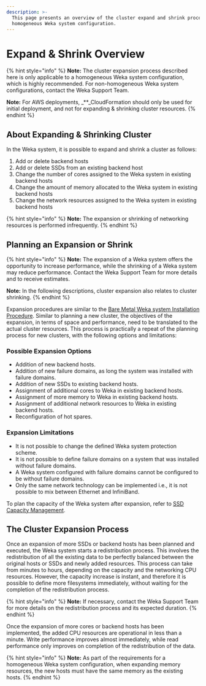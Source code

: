 ```yaml
---
description: >-
  This page presents an overview of the cluster expand and shrink process in a
  homogeneous Weka system configuration.
---
```


# Expand & Shrink Overview

{% hint style="info" %}
**Note:** The cluster expansion process described here is only applicable to a homogeneous Weka system configuration, which is highly recommended. For non-homogeneous Weka system configurations, contact the Weka Support Team.

**Note:** For AWS deployments, _\*\*_CloudFormation should only be used for initial deployment, and not for expanding & shrinking cluster resources.
{% endhint %}

## About Expanding & Shrinking Cluster

In the Weka system, it is possible to expand and shrink a cluster as follows:

1. Add or delete backend hosts
2. Add or delete SSDs from an existing backend host
3. Change the number of cores assigned to the Weka system in existing backend hosts
4. Change the amount of memory allocated to the Weka system in existing backend hosts
5. Change the network resources assigned to the Weka system in existing backend hosts

{% hint style="info" %}
**Note:** The expansion or shrinking of networking resources is performed infrequently.
{% endhint %}

## Planning an Expansion or Shrink

{% hint style="info" %}
**Note:** The expansion of a Weka system offers the opportunity to increase performance, while the shrinking of a Weka system may reduce performance. Contact the Weka Support Team for more details and to receive estimates.

**Note:** In the following descriptions, cluster expansion also relates to cluster shrinking.
{% endhint %}

Expansion procedures are similar to the [Bare Metal Weka system Installation Procedure](../../install/bare-metal/). Similar to planning a new cluster, the objectives of the expansion, in terms of space and performance, need to be translated to the actual cluster resources. This process is practically a repeat of the planning process for new clusters, with the following options and limitations:

### Possible Expansion Options

* Addition of new backend hosts.
* Addition of new failure domains, as long the system was installed with failure domains.
* Addition of new SSDs to existing backend hosts.
* Assignment of additional cores to Weka in existing backend hosts.
* Assignment of more memory to Weka in existing backend hosts.
* Assignment of additional network resources to Weka in existing backend hosts.
* Reconfiguration of hot spares.

### Expansion Limitations

* It is not possible to change the defined Weka system protection scheme.
* It is not possible to define failure domains on a system that was installed without failure domains.
* A Weka system configured with failure domains cannot be configured to be without failure domains.
* Only the same network technology can be implemented i.e., it is not possible to mix between Ethernet and InfiniBand.

To plan the capacity of the Weka system after expansion, refer to [SSD Capacity Management](../../overview/ssd-capacity-management.md).

## The Cluster Expansion Process

Once an expansion of more SSDs or backend hosts has been planned and executed, the Weka system starts a redistribution process. This involves the redistribution of all the existing data to be perfectly balanced between the original hosts or SSDs and newly added resources. This process can take from minutes to hours, depending on the capacity and the networking CPU resources. However, the capacity increase is instant, and therefore it is possible to define more filesystems immediately, without waiting for the completion of the redistribution process.

{% hint style="info" %}
**Note:** If necessary, contact the Weka Support Team for more details on the redistribution process and its expected duration.
{% endhint %}

Once the expansion of more cores or backend hosts has been implemented, the added CPU resources are operational in less than a minute. Write performance improves almost immediately, while read performance only improves on completion of the redistribution of the data.

{% hint style="info" %}
**Note:** As part of the requirements for a homogeneous Weka system configuration, when expanding memory resources, the new hosts must have the same memory as the existing hosts.
{% endhint %}

